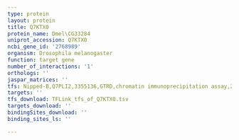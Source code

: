 ```yaml
---
type: protein
layout: protein
title: Q7KTX0
protein_name: Dmel\CG33284
uniprot_accession: Q7KTX0
ncbi_gene_id: '2768989'
organism: Drosophila melanogaster
function: target gene
number_of_interactions: '1'
orthologs: ''
jaspar_matrices: ''
tfs: Nipped-B,Q7PLI2,3355136,GTRD,chromatin immunoprecipitation assay,27924024%5Buid%5D,No
targets: ''
tfs_download: TFLink_tfs_of_Q7KTX0.tsv
targets_download: ''
bindingSites_download: ''
binding_sites_ls: ''

---
```

